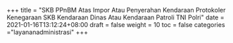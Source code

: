 +++
title = "SKB PPnBM Atas Impor Atau Penyerahan Kendaraan Protokoler Kenegaraan SKB  Kendaraan Dinas Atau Kendaraan Patroli TNI Polri"
date = 2021-01-16T13:12:24+08:00
draft = false
weight = 10
toc = false
categories ="layananadministrasi"
+++